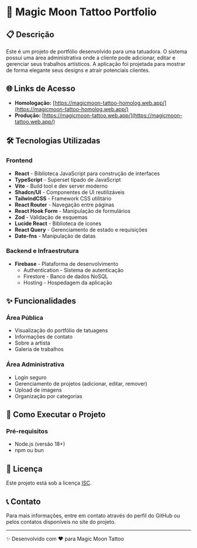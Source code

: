 # 🌙 Magic Moon Tattoo Portfolio

## 📋 Descrição

Este é um projeto de portfólio desenvolvido para uma tatuadora. O sistema possui uma área administrativa onde a cliente pode adicionar, editar e gerenciar seus trabalhos artísticos. A aplicação foi projetada para mostrar de forma elegante seus designs e atrair potenciais clientes.

## 🌐 Links de Acesso

- **Homologação:** [https://magicmoon-tattoo-homolog.web.app/](https://magicmoon-tattoo-homolog.web.app/)
- **Produção:** [https://magicmoon-tattoo.web.app/](https://magicmoon-tattoo.web.app/)

## 🛠️ Tecnologias Utilizadas

### Frontend

- **React** - Biblioteca JavaScript para construção de interfaces
- **TypeScript** - Superset tipado de JavaScript
- **Vite** - Build tool e dev server moderno
- **Shadcn/UI** - Componentes de UI reutilizáveis
- **TailwindCSS** - Framework CSS utilitário
- **React Router** - Navegação entre páginas
- **React Hook Form** - Manipulação de formulários
- **Zod** - Validação de esquemas
- **Lucide React** - Biblioteca de ícones
- **React Query** - Gerenciamento de estado e requisições
- **Date-fns** - Manipulação de datas

### Backend e Infraestrutura

- **Firebase** - Plataforma de desenvolvimento
  - Authentication - Sistema de autenticação
  - Firestore - Banco de dados NoSQL
  - Hosting - Hospedagem da aplicação

## ✨ Funcionalidades

### Área Pública

- Visualização do portfólio de tatuagens
- Informações de contato
- Sobre a artista
- Galeria de trabalhos

### Área Administrativa

- Login seguro
- Gerenciamento de projetos (adicionar, editar, remover)
- Upload de imagens
- Organização por categorias

## 🚀 Como Executar o Projeto

### Pré-requisitos

- Node.js (versão 18+)
- npm ou bun

## 📝 Licença

Este projeto está sob a licença [ISC](https://opensource.org/licenses/ISC).

## 📞 Contato

Para mais informações, entre em contato através do perfil do GitHub ou pelos contatos disponíveis no site do projeto.

---

✨ Desenvolvido com ❤️ para Magic Moon Tattoo
